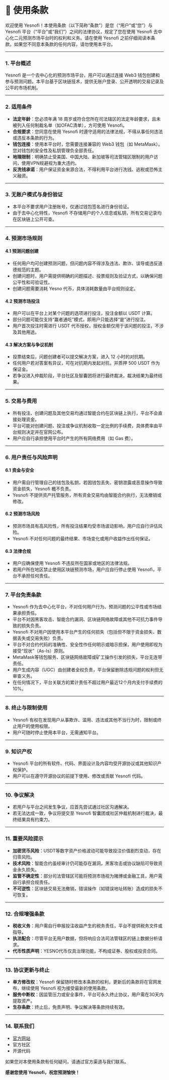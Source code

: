 # 📖 使用条款

欢迎使用 Yesnofi！本使用条款（以下简称“条款”）是您（“用户”或“您”）与 Yesnofi 平台（“平台”或“我们”）之间的法律协议，规定了您在使用 Yesnofi 去中心化二元预测市场平台时的权利和义务。请在使用 Yesnofi 之前仔细阅读本条款。如果您不同意本条款的任何内容，请勿使用本平台。

***

### **1. 平台概述**

Yesnofi 是一个去中心化的预测市场平台，用户可以通过连接 Web3 钱包创建和参与预测问题。本平台基于区块链技术，提供无账户登录、公开透明的交易记录及公平的市场机制。

***

### **2. 适用条件**

* **法定年龄**：您必须年满 18 周岁或符合您所在司法辖区的法定年龄要求，且未被列入任何制裁名单（如OFAC清单），方可使用 Yesnofi。
* **合规要求**：您同意在使用 Yesnofi 时遵守适用的法律法规，不得从事任何违法或违反本条款的行为。
* **钱包连接**：使用本平台时，您需要连接兼容的 Web3 钱包（如 MetaMask）。您对钱包的安全性及私钥管理负全部责任。
* **地理限制**：明确禁止受美国、中国大陆、新加坡等司法管辖区限制的用户访问，使用VPN规避视为重大违约。
* **反洗钱承诺**：用户保证资金来源合法，不得利用平台进行洗钱、逃税或恐怖主义融资。

***

### **3. 无账户模式与身份验证**

* 本平台不要求用户注册账号，仅通过钱包签名进行身份验证。
* 由于去中心化特性，Yesnofi 不存储用户的个人信息或私钥，所有交易记录均在区块链上公开可查。

***

### **4. 预测市场规则**

#### **4.1 预测问题创建**

* 任何用户均可创建预测问题，但问题内容不得涉及违法、欺诈、误导或违反道德规范的主题。
* 创建问题时，用户需提供明确的问题描述、投票规则及验证方式，以确保问题公平性和可验证性。
* 创建问题需要消耗 Yesno 代币，具体消耗数量由平台规则设定。

#### **4.2 预测市场投注**

* 用户可以在平台上对某个问题的选项进行投注，投注金额以 USDT 计算。
* 部分问题可能仅支持“赢者通吃”模式，即用户只能选择“是”进行投注。
* 用户首次投注时需进行 USDT 代币授权，授权金额仅用于该问题的投注，不涉及其他用途。

#### **4.3 解决方案与争议机制**

* 投票结束后，问题创建者可以提交解决方案，进入 12 小时的对抗期。
* 任何用户若对答案有异议，可在对抗期内发起对抗，并质押 500 USDT 作为保证金。
* 若争议进入仲裁阶段，平台社区及智囊团将进行最终裁决，裁决结果为最终结果。

***

### **5. 交易与费用**

* 所有投注、创建问题及其他交易均通过智能合约在区块链上执行，平台不会直接处理资金。
* 平台可能对创建问题、投注或争议机制收取一定比例的手续费，具体费率由平台规则决定并在官网公布。
* 用户应自行承担使用平台时产生的所有网络费用（如 Gas 费）。

***

### **6. 用户责任与风险声明**

#### **6.1 资金与安全**

* 用户需自行管理自己的钱包及私钥，若因钱包丢失、密钥泄露或恶意操作导致资金损失，Yesnofi 概不负责。
* Yesnofi 不提供资产托管服务，所有资金交易均由智能合约执行，无法撤销或修改。

#### **6.2 预测市场风险**

* 预测市场具有高风险性，所有投注结果均受市场波动影响，用户应自行评估风险。
* Yesnofi 不对任何问题的最终结果、市场变化或用户收益作出任何保证。

#### **6.3 法律合规**

* 用户应确保使用 Yesnofi 不违反所在国家或地区的法律法规。
* 若用户所在地区禁止使用区块链预测市场，用户应自行停止使用 Yesnofi，平台不承担任何责任。

***

### **7. 平台免责条款**

* Yesnofi 作为去中心化平台，不对任何用户行为、预测问题的公平性或市场结果承担责任。
* 平台不对因黑客攻击、智能合约漏洞、区块链网络故障或其他不可抗力事件导致的损失负责。
* Yesnofi 不对用户因使用本平台产生的任何损失（包括但不限于资金损失、数据丢失或交易失败）负责。
* 平台不对合约代码的准确性、安全性作任何明示或暗示担保，用户使用即视为接受“现状”（As-Is）原则。
* MetaMask等钱包服务、区块链网络故障或矿工操作引发的损失，平台无连带责任。
* 用户生成内容（UGC）由创建者全权负责，平台保留删除违规问题的权利但无审查义务。
* 在任何情况下，平台关联方的累计责任不超过用户最近12个月内支付手续费的10%。

***

### **8. 终止与限制使用**

* Yesnofi 有权在发现用户从事欺诈、滥用、违法或其他不当行为时，限制或终止用户的使用权限。
* 用户可随时停止使用本平台，无需通知平台。

***

### **9. 知识产权**

* Yesnofi 平台的所有软件、代码、界面设计及内容均受开源协议或其他知识产权保护。
* 用户可以在遵守开源协议的前提下使用、修改或贡献 Yesnofi 代码。

***

### **10. 争议解决**

* 若用户与平台之间发生争议，应首先尝试通过社区沟通解决。
* 若无法达成一致，争议将提交至 Yesnofi 智囊团或社区仲裁机制进行裁决，最终结果具有约束力。

***

### **11. 重要风险提示**

* **加密货币风险**：USDT等数字资产价格波动可能导致投注价值剧烈变动，存在归零风险。
* **技术风险**：智能合约虽经审计仍可能存在漏洞，黑客攻击或协议缺陷可导致资金永久损失。
* **监管不确定性**：部分司法管辖区可能将预测市场视为赌博或金融工具，用户需自行承担合规责任。
* **不可逆性**：区块链交易无法撤销，错误操作（如错误地址转账）造成的损失不可恢复。

***

### **12. 合规增强条款**

* **税收义务**：用户需自行申报投注收益产生的税务责任，平台不提供税务文件或指导。
* **执法配合**：尽管平台无用户数据，但将响应合法司法管辖区的链上数据分析请求。
* **代币性质声明**：YESNO代币仅具治理功能，不构成证券、股权或投资合同。

***

### **13. 协议更新与终止**

* **单方修改权**：Yesnofi 保留随时修改本条款的权利，更新后的条款将在官网发布，继续使用 Yesnofi 视为接受最新的使用条款。
* **服务中断权**：因监管压力或安全事件，平台可永久终止协议，用户需在30天内提取资产。
* **生存条款**：终止后，免责声明、争议解决等条款持续有效。

***

### **14. 联系我们**

* [官方网站](https://yesno.fi)
* 官方社区
* 开源代码

如果您对本使用条款有任何疑问，请通过官方渠道与我们联系。

**感谢您使用 Yesnofi，祝您预测愉快！**
